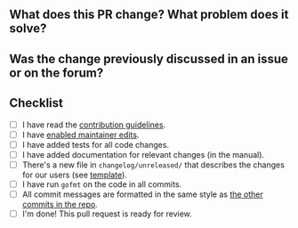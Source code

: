 <!--
Thank you very much for contributing code or documentation to restic! Please
fill out the following questions to make it easier for us to review your
changes.
-->

What does this PR change? What problem does it solve?
-----------------------------------------------------

<!--
Describe the changes and their purpose here, as detailed as needed.
-->

Was the change previously discussed in an issue or on the forum?
----------------------------------------------------------------

<!--
Link issues and relevant forum posts here.

If this PR resolves an issue on GitHub, use "Closes #1234" so that the issue
is closed automatically when this PR is merged.
-->

Checklist
---------

<!--
You do not need to check all the boxes below all at once. Feel free to take
your time and add more commits. If you're done and ready for review, please
check the last box. Enable a checkbox by replacing [ ] with [x].
-->

- [ ] I have read the [contribution guidelines](https://github.com/restic/restic/blob/master/CONTRIBUTING.md#providing-patches).
- [ ] I have [enabled maintainer edits](https://help.github.com/en/github/collaborating-with-issues-and-pull-requests/allowing-changes-to-a-pull-request-branch-created-from-a-fork).
- [ ] I have added tests for all code changes.
- [ ] I have added documentation for relevant changes (in the manual).
- [ ] There's a new file in `changelog/unreleased/` that describes the changes for our users (see [template](https://github.com/restic/restic/blob/master/changelog/TEMPLATE)).
- [ ] I have run `gofmt` on the code in all commits.
- [ ] All commit messages are formatted in the same style as [the other commits in the repo](https://github.com/restic/restic/blob/master/CONTRIBUTING.md#git-commits).
- [ ] I'm done! This pull request is ready for review.
